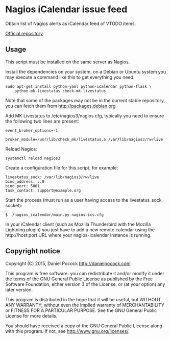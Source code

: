 Nagios iCalendar issue feed
===========================

Obtain list of Nagios alerts as iCalendar feed of VTODO items.

[Official repository](https://github.com/dpocock/nagios-icalendar/)

Usage
-----

This script must be installed on the same server as Nagios.

Install the dependencies on your system, on a Debian or Ubuntu system you
may execute a command like this to get everything you need:

    sudo apt-get install python-yaml python-icalendar python-flask \
        python-mk-livestatus check-mk-livestatus

Note that some of the packages may not be in the current stable repository,
you can fetch them from http://packages.debian.org

Add MK Livestatus to /etc/nagios3/nagios.cfg, typically you need
to ensure the following two lines are present:

    event_broker_options=-1

    broker_module=/usr/lib/check_mk/livestatus.o /var/lib/nagios3/rw/live

Reload Nagios:

    systemctl reload nagios3

Create a configuration file for this script, for example:

    livestatus_sock: /var/lib/nagios3/rw/live
    bind_address: ::0
    bind_port: 5001
    task_contact: support@example.org

Start the process (must run as a user having access to the
livestatus_sock socket):

    $ ./nagios_icalendar/main.py nagios-ics.cfg

In your iCalendar client (such as Mozilla Thunderbird with the
Mozilla Lightning plugin) you just have to add a new remote calendar
using the http://host:port URL where your nagios-icalendar instance
is running.

Copyright notice
----------------

Copyright (C) 2015, Daniel Pocock http://danielpocock.com

This program is free software: you can redistribute it and/or modify
it under the terms of the GNU General Public License as published by
the Free Software Foundation, either version 3 of the License, or
(at your option) any later version.

This program is distributed in the hope that it will be useful,
but WITHOUT ANY WARRANTY; without even the implied warranty of
MERCHANTABILITY or FITNESS FOR A PARTICULAR PURPOSE.  See the
GNU General Public License for more details.

You should have received a copy of the GNU General Public License
along with this program.  If not, see <http://www.gnu.org/licenses/>.

